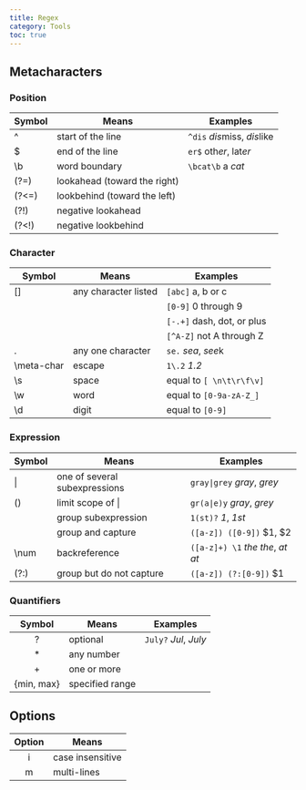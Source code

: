 ```yaml
---
title: Regex
category: Tools
toc: true
---
```


## Metacharacters

### Position

| Symbol | Means                        | Examples                    |
| ------ | ---------------------------- | --------------------------- |
| ^      | start of the line            | `^dis` *dis*miss, *dis*like |
| $      | end of the line              | `er$` oth*er*, lat*er*      |
| \b     | word boundary                | `\bcat\b` a _cat_           |
| (?=)   | lookahead (toward the right) |                             |
| (?<=)  | lookbehind (toward the left) |                             |
| (?!)   | negative lookahead           |                             |
| (?<!)  | negative lookbehind          |                             |

### Character

| Symbol     | Means                | Examples                   |
| ---------- | -------------------- | -------------------------- |
| []         | any character listed | `[abc]` a, b or c          |
|            |                      | `[0-9]` 0 through 9        |
|            |                      | `[-.+]` dash, dot, or plus |
|            |                      | `[^A-Z]` not A through Z   |
| .          | any one character    | `se.` _sea_, *see*k        |
| \meta-char | escape               | `1\.2` _1.2_               |
| \s         | space                | equal to `[ \n\t\r\f\v]`   |
| \w         | word                 | equal to `[0-9a-zA-Z_]`    |
| \d         | digit                | equal to `[0-9] `          |

### Expression

| Symbol | Means                         | Examples                         |
| ------ | ----------------------------- | -------------------------------- |
| \|     | one of several subexpressions | `gray\|grey` _gray_, _grey_      |
| ()     | limit scope of \|             | `gr(a\|e)y` _gray_, _grey_       |
|        | group subexpression           | `1(st)?` _1_, _1st_              |
|        | group and capture             | `([a-z]) ([0-9])` \$1, \$2       |
| \num   | backreference                 | `([a-z]+) \1` _the the_, _at at_ |
| (?:)   | group but do not capture      | `([a-z]) (?:[0-9])` $1           |

### Quantifiers

|   Symbol   | Means           | Examples              |
| :--------: | --------------- | --------------------- |
|     ?      | optional        | `July?` _Jul_, _July_ |
|     \*     | any number      |                       |
|     +      | one or more     |                       |
| {min, max} | specified range |                       |

## Options

| Option | Means            |
| :----: | ---------------- |
|   i    | case insensitive |
|   m    | multi-lines      |
